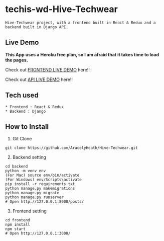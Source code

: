 # techis-wd-Hive-Techwear

```
Hive-Techwear project, with a frontend built in React & Redux and a backend built in Django API.
```

## Live Demo

**This App uses a Heroku free plan, so I am afraid that it takes time to load the pages.**

Check out [FRONTEND LIVE DEMO](https://aracely-hive-techwear.netlify.app/) here!!

Check out [API LIVE DEMO](https://hive-techwear-backend.onrender.com/) here!!

## Tech used

```
* Frontend : React & Redux
* Backend : Django
```

## How to Install

1. Git Clone

```
git clone https://github.com/AracelyHeath/Hive-Techwear.git
```

2. Backend setting

```
cd backend
python -m venv env
(For Mac) source env/bin/activate
(For Windows) env/Scripts\activate
pip install -r requirements.txt
python manage.py makemigrations
python manage.py migrate
python manage.py runserver
# Open http://127.0.0.1:8000/posts/
```

3. Frontend setting

```
cd frontend
npm install
npm start
# Open http://127.0.0.1:3000/
```
